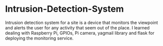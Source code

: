 # Intrusion-Detection-System

Intrusion detection system for a site is a device that monitors the viewpoint and alerts the user for any activity that seem out of the place. I learned dealing with Raspberry Pi, GPIOs, Pi camera, yagmail library and flask for deploying the monitoring service.
